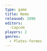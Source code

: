 ```yaml
---
type: game
title: Nemo
released: 1990
editors: 
  -Capcom
players: 2
genres:
  - Plates-formes
---
```

